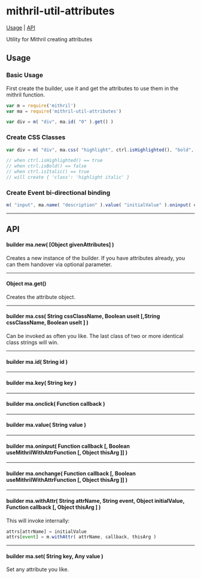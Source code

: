 # mithril-util-attributes

[Usage](#usage) | [API](#api)

Utility for Mithril creating attributes

## Usage

### Basic Usage

First create the builder, use it and get the attributes to use them in the mithril function.

```javascript
var m = require('mithril')
var ma = require('mithril-util-attributes')

var div = m( "div", ma.id( "0" ).get() )
```
### Create CSS Classes

```javascript
var div = m( "div", ma.css( "highlight", ctrl.isHighlighted(), "bold", ctrl.isBold(), "italic",  ctrl.isItalic() ).get() )

// when ctrl.isHighlighted() == true
// when ctrl.isBold() == false
// when ctrl.isItalic() == true
// will create { 'class': 'highlight italic' }
```

### Create Event bi-directional binding

```javascript
m( "input", ma.name( "description" ).value( "initialValue" ).oninput( ctrl.setDescription ).get() )
```

---

## API

#### builder ma.new( [Object givenAttributes] )

Creates a new instance of the builder. If you have attributes already, you can them handover via optional parameter. 

---
#### Object ma.get()

Creates the attribute object.

---
#### builder ma.css( String cssClassName, Boolean useit [,String cssClassName, Boolean useIt ] )

Can be invoked as often you like.
The last class of two or more identical class strings will win.

---
#### builder ma.id( String id )

---
#### builder ma.key( String key )

---
#### builder ma.onclick( Function callback )

---
#### builder ma.value( String value )

---
#### builder ma.oninput( Function callback [, Boolean useMithrilWithAttrFunction [, Object thisArg ]] )

---
#### builder ma.onchange( Function callback [, Boolean useMithrilWithAttrFunction [, Object thisArg ]] )

---
#### builder ma.withAttr( String attrName, String event, Object initialValue, Function callback [, Object thisArg ] )

This will invoke internally:
```javascript
attrs[attrName] = initialValue
attrs[event] = m.withAttr( attrName, callback, thisArg )
```

---

#### builder ma.set( String key, Any value )

Set any attribute you like.
